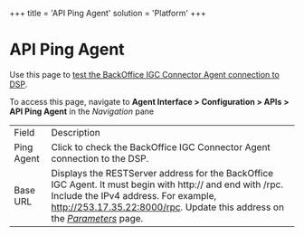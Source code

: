 +++
title = 'API Ping Agent'
solution = 'Platform'
+++

# API Ping Agent

<div class="use">

Use this page to [test the BackOffice IGC Connector Agent connection to
DSP](../Config/Test_a_BackOffice_IGC_Agent_Connection_in_DSP.htm).

</div>

To access this page, navigate to **Agent Interface \> Configuration \>
APIs \> API Ping Agent** in the *Navigation*
pane

|            |                                                                                                                                                                                                                                                  |
| ---------- | ------------------------------------------------------------------------------------------------------------------------------------------------------------------------------------------------------------------------------------------------ |
| Field      | Description                                                                                                                                                                                                                                      |
| Ping Agent | Click to check the BackOffice IGC Connector Agent connection to the DSP.                                                                                                                                                                         |
| Base URL   | Displays the RESTServer address for the BackOffice IGC Agent. It must begin with http:// and end with /rpc. Include the IPv4 address. For example, http://253.17.35.22:8000/rpc. Update this address on the *[Parameters](Parameters.htm)* page. |
